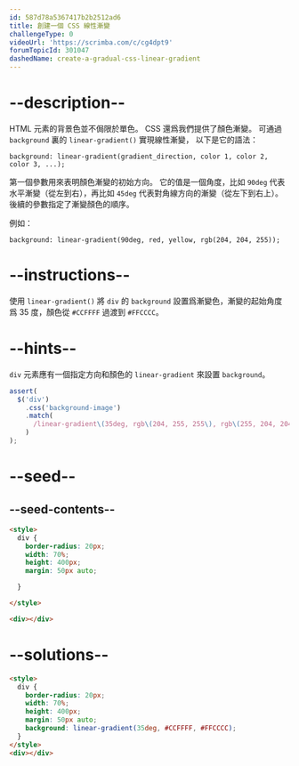 ```yaml
---
id: 587d78a5367417b2b2512ad6
title: 創建一個 CSS 線性漸變
challengeType: 0
videoUrl: 'https://scrimba.com/c/cg4dpt9'
forumTopicId: 301047
dashedName: create-a-gradual-css-linear-gradient
---
```


# --description--

HTML 元素的背景色並不侷限於單色。 CSS 還爲我們提供了顏色漸變。 可通過 `background` 裏的 `linear-gradient()` 實現線性漸變， 以下是它的語法：

`background: linear-gradient(gradient_direction, color 1, color 2, color 3, ...);`

第一個參數用來表明顏色漸變的初始方向。 它的值是一個角度，比如 `90deg` 代表水平漸變（從左到右），再比如 `45deg` 代表對角線方向的漸變（從左下到右上）。 後續的參數指定了漸變顏色的順序。

例如：

`background: linear-gradient(90deg, red, yellow, rgb(204, 204, 255));`

# --instructions--

使用 `linear-gradient()` 將 `div` 的 `background` 設置爲漸變色，漸變的起始角度爲 35 度，顏色從 `#CCFFFF` 過渡到 `#FFCCCC`。

# --hints--

`div` 元素應有一個指定方向和顏色的 `linear-gradient` 來設置 `background`。

```js
assert(
  $('div')
    .css('background-image')
    .match(
      /linear-gradient\(35deg, rgb\(204, 255, 255\), rgb\(255, 204, 204\)\)/gi
    )
);
```

# --seed--

## --seed-contents--

```html
<style>
  div {
    border-radius: 20px;
    width: 70%;
    height: 400px;
    margin: 50px auto;

  }

</style>

<div></div>
```

# --solutions--

```html
<style>
  div {
    border-radius: 20px;
    width: 70%;
    height: 400px;
    margin: 50px auto;
    background: linear-gradient(35deg, #CCFFFF, #FFCCCC);
  }
</style>
<div></div>
```
